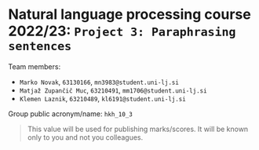 # Natural language processing course 2022/23: `Project 3: Paraphrasing sentences`

Team members:

-   `Marko Novak`, `63130166`, `mn3983@student.uni-lj.si`
-   `Matjaž Zupančič Muc`, `63210491`, `mm1706@student.uni-lj.si`
-   `Klemen Laznik`, `63210489`, `kl6191@student.uni-lj.si`

Group public acronym/name: `hkh_10_3`

> This value will be used for publishing marks/scores. It will be known only to you and not you colleagues.
